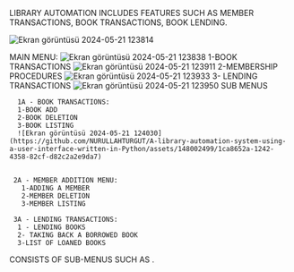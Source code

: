 LIBRARY AUTOMATION INCLUDES FEATURES SUCH AS MEMBER TRANSACTIONS, BOOK TRANSACTIONS, BOOK LENDING.

![Ekran görüntüsü 2024-05-21 123814](https://github.com/NURULLAHTURGUT/A-library-automation-system-using-a-user-interface-written-in-Python/assets/148002499/8d8196ab-8dad-4b29-8cda-93c53615a729)

MAIN MENU: 
![Ekran görüntüsü 2024-05-21 123838](https://github.com/NURULLAHTURGUT/A-library-automation-system-using-a-user-interface-written-in-Python/assets/148002499/d411648d-06e2-470c-bd26-87c3fb0886f2)
1-BOOK TRANSACTIONS
![Ekran görüntüsü 2024-05-21 123911](https://github.com/NURULLAHTURGUT/A-library-automation-system-using-a-user-interface-written-in-Python/assets/148002499/74991f5f-05e9-4814-90a2-0d42cfb5a49b)
2-MEMBERSHIP PROCEDURES 
![Ekran görüntüsü 2024-05-21 123933](https://github.com/NURULLAHTURGUT/A-library-automation-system-using-a-user-interface-written-in-Python/assets/148002499/9e9aa943-9b19-456d-95e6-bd57c7660a40)
3- LENDING TRANSACTIONS
![Ekran görüntüsü 2024-05-21 123950](https://github.com/NURULLAHTURGUT/A-library-automation-system-using-a-user-interface-written-in-Python/assets/148002499/5ac47f08-018a-4262-ae79-cc5fa64ce0f1)
SUB MENUS


      1A - BOOK TRANSACTIONS:
      1-BOOK ADD
      2-BOOK DELETION
      3-BOOK LISTING
      ![Ekran görüntüsü 2024-05-21 124030](https://github.com/NURULLAHTURGUT/A-library-automation-system-using-a-user-interface-written-in-Python/assets/148002499/1ca8652a-1242-4358-82cf-d82c2a2e9da7)


     2A - MEMBER ADDITION MENU:
       1-ADDING A MEMBER
       2-MEMBER DELETION
       3-MEMBER LISTING

     3A - LENDING TRANSACTIONS:
      1 - LENDING BOOKS 
      2- TAKING BACK A BORROWED BOOK
      3-LIST OF LOANED BOOKS
      
CONSISTS OF SUB-MENUS SUCH AS .
